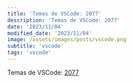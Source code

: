 ```yaml
---
title: 'Temas de VSCode: 2077'
description: 'Temas de VSCode: 2077'
date: '2023/11/04'
modified_date: '2023/11/04'
image: /assets/images/posts/vscode.png
subtitle: 'vscode'
tags: 'vscode'
---
```


Temas de VSCode: [2077](https://marketplace.visualstudio.com/items?itemName=Endormi.2077-theme)

